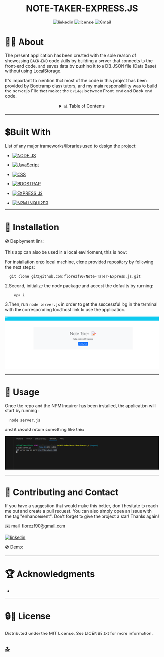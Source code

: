 <p><h1 align= "center" id="title">NOTE-TAKER-EXPRESS.JS </h1></p>


<div style="text-align: center;">

[![linkedin](https://img.shields.io/badge/linkedin-blue?style=for-the-badge&logo=linkedin&logoColor=white&logoWidth=20&link=https://www.linkedin.com/in/luis-felipe-florez-98403123a/)](https://www.linkedin.com/in/luis-felipe-florez-98403123a/)  [![license](https://img.shields.io/badge/license-MIT-white?labelColor=green&style=for-the-badge&logo=license&logoColor=white&logoWidth=20&link=https://github.com/florezf90/PRO-README-generator/blob/main/LICENSE)](https://github.com/florezf90/PRO-README-generator/blob/main/LICENSE)   [![Gmail](https://img.shields.io/badge/Gmail-red?style=for-the-badge&logo=Gmail&logoColor=white&logoWidth=20)](mailto:florezf90@gmail.com)


</div>


  # 👩‍💻 About

The present application has been created with the sole reason of showcasing `BACK-END` code skills by building a server that connects to the front-end code, and saves data by pushing it to a DB.JSON file (Data Base) without using LocalStorage.

It's important to mention that most of the code in this project has been provided by Bootcamp class tutors, and my main responsibility was to build the server.js FIle that makes the `bridge` between Front-end and Back-end code.



<details>
  <summary align= "center"> 📊 Table of Contents </summary>
  <ol>
    <li>
      <a>About The Project</a>
        <li><a>Built With</a></li>
    </li>
    <li><a>Installation</a></li>
    <li><a >Usage</a></li>
    <li><a >Contributing and Contact</a></li>
    <li><a >Acknowledgments</a></li>
    <li><a >License</a></li>
  </ol>
</details>




---------
# 💲Built With 

 List of any major frameworks/libraries used to design the project: 


* [![NODE.JS](https://img.shields.io/badge/NODE.JS-green?style=flat&logo=node.js&logoColor=white&logoWidth=21&link=https://nodejs.org/en)](https://nodejs.org/en)

* [![JavaScript](https://img.shields.io/badge/JavaScript-white?style=flat&logo=JavaScript&logoColor=yellow&logoWidth=21&link=https://www.w3schools.com/js/)](https://www.w3schools.com/js/)

* [![CSS](https://img.shields.io/badge/CSS-blue?style=flat&link=https://www.w3schools.com/css/)](https://www.w3schools.com/css/)

* [![BOOSTRAP](https://img.shields.io/badge/BOOSTRAP-purple?style=flat&link=https://getbootstrap.com/docs/5.3/getting-started/introduction/)](https://getbootstrap.com/docs/5.3/getting-started/introduction/)

* [![EXPRESS.JS](https://img.shields.io/badge/EXPRESS.JS-Green?style=flat&link=https://expressjs.com/)](https://expressjs.com/)

*  [![NPM INQUIRER](https://img.shields.io/badge/NPM%20INQUIRER-red?style=flat&logo=npm&logoColor=white&link=https://www.npmjs.com/package/inquirer)](https://www.npmjs.com/package/inquirer)

---------------------------------

# 🚀 Installation 


💿 Deployment link: 

This app can also be used in a local envirioment, this is how:


For installation onto local machine, clone provided repository by following the next steps:

 
      git clone git@github.com:florezf90/Note-Taker-Express.js.git


2.Second, initialize the node package and accept the defaults by running: 
 
        npm i
 
   
3.Then, run `node server.js` in order to get the successful log in the terminal with the corresponding localhost link to use the application.

![Video Placeholder](./public/assets/photos/Screenshot%202023-11-07%20183705.png)

 -----------------------------
 # 📖 Usage

  Once the repo and the NPM Inquirer has been installed, the application will start by running :
  
      node server.js
   
and it should return something like this:


![Video Placeholder](./public/assets/photos/sumadre.png)

  

-------- 

# 📱 Contributing and Contact 

If you have a suggestion that would make this better, don't hesitate to reach me out and create a pull request. You can also simply open an issue with the tag "enhancement". Don't forget to give the project a star! Thanks again!

 ✉️ mail: florezf90@gmail.com

 [![linkedin](https://img.shields.io/badge/linkedin-blue?style=flat&logo=linkedin&logoColor=white&logoWidth=20&link=https://www.linkedin.com/in/luis-felipe-florez-98403123a/)](https://www.linkedin.com/in/luis-felipe-florez-98403123a/)


 💿 Demo: 

----------------
# 🏆 Acknowledgments 

  * 
-----

 # 🔒🔑 License
 
Distributed under the MIT License. See LICENSE.txt for more information.


## [🔝](#title)



[linkedin-shield]: https://img.shields.io/badge/-LinkedIn-black.svg?style=for-the-badge&logo=linkedin&colorB=555
[linkedin-url]: https://www.linkedin.com/in/luis-felipe-florez-98403123a/




